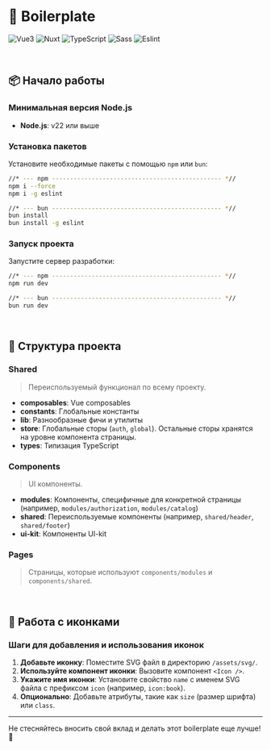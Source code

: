 # 🚀 Boilerplate

![Vue3](https://img.shields.io/badge/-Vue3-4FC08D?style=for-the-badge&logo=vue.js&logoColor=white)
![Nuxt](https://img.shields.io/badge/nuxt-00C58E?style=for-the-badge&logo=nuxtdotjs&logoColor=white)
![TypeScript](https://img.shields.io/badge/-TypeScript-3178C6?style=for-the-badge&logo=typescript&logoColor=white)
![Sass](https://img.shields.io/badge/-Sass-CC6699?style=for-the-badge&logo=sass&logoColor=white)
![Eslint](https://img.shields.io/badge/eslint-3A33D1?style=for-the-badge&logo=eslint&logoColor=white)

<br />

## 📦 Начало работы

### Минимальная версия Node.js

- **Node.js**: v22 или выше

### Установка пакетов

Установите необходимые пакеты с помощью `npm` или `bun`:

```sh
//* --- npm ----------------------------------------------- *//
npm i --force
npm i -g eslint

//* --- bun ----------------------------------------------- *//
bun install
bun install -g eslint
```

### Запуск проекта

Запустите сервер разработки:

```sh
//* --- npm ----------------------------------------------- *//
npm run dev

//* --- bun ----------------------------------------------- *//
bun run dev
```

<br />

## 🧩 Структура проекта

### Shared

> Переиспользуемый функционал по всему проекту.

- **composables**: Vue composables
- **constants**: Глобальные константы
- **lib**: Разнообразные фичи и утилиты
- **store**: Глобальные сторы (`auth`, `global`). Остальные сторы хранятся на уровне компонента страницы.
- **types**: Типизация TypeScript

### Components

> UI компоненты.

- **modules**: Компоненты, специфичные для конкретной страницы (например, `modules/authorization`, `modules/catalog`)
- **shared**: Переиспользуемые компоненты (например, `shared/header`, `shared/footer`)
- **ui-kit**: Компоненты UI-kit

### Pages

> Страницы, которые используют `components/modules` и `components/shared`.

<br />

## 🎨 Работа с иконками

### Шаги для добавления и использования иконок

1. **Добавьте иконку**: Поместите SVG файл в директорию `/assets/svg/`.
2. **Используйте компонент иконки**: Вызовите компонент `<Icon />`.
3. **Укажите имя иконки**: Установите свойство `name` с именем SVG файла с префиксом `icon` (например, `icon:book`).
4. **Опционально**: Добавьте атрибуты, такие как `size` (размер шрифта) или `class`.

---

Не стесняйтесь вносить свой вклад и делать этот boilerplate еще лучше! 🌟
